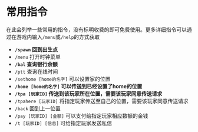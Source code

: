 # 常用指令

在此会列举一些常用的指令，没有标明收费的即可免费使用。更多详细指令可以通过在游戏内输入`/menu`或`/help`的方式获取

* **`/spawn` 回到出生点**
* `/menu` 打开时钟菜单
* **`/bal` 查询银行余额**
* `/ptt` 查询在线时间
* `/sethome [home的名字]` 可以设置家的位置
* **`/home [home的名字]` 可以传送到已经设置了home的位置**
* **`/tpa [玩家ID]` 传送到该玩家所在位置，需要该玩家同意传送请求**
* `/tpahere [玩家ID]` 将指定玩家传送至自己的位置，需要该玩家同意传送请求
* `/back` 回到上一位置
* `/pay [玩家ID] [金额]` 可以支付给指定玩家相应数额的金钱
* `/t [玩家ID] [信息]` 可给指定玩家发送私信

